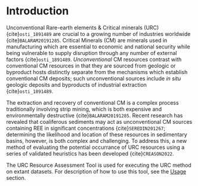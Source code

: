 Introduction
============

Unconventional Rare-earth elements & Critical minerals (URC) {cite}`osti_1891489` are crucial to a growing number of 
industries worldwide {cite}`BALARAM20191285`. Critical Minerals (CM) are minerals used in manufacturing which are essential 
to economic and national security while being vulnerable to supply disruption through any number of external factors 
{cite}`osti_1891489`. _Unconventional_ CM resources contrast with conventional CM resources in that they are sourced from 
geologic or byproduct hosts distinctly separate from the mechanisms which establish conventional CM deposits; such 
unconventional sources include _in situ_ geologic deposits and byproducts of industrial extraction 
{cite}`osti_1891489`.
 
The extraction and recovery of conventional CM is a complex process traditionally involving strip mining, 
which is both expensive and environmentally destructive {cite}`BALARAM20191285`. Recent research has revealed that 
coaliferous sediments may act as unconventional CM sources containing REE in significant concentrations 
{cite}`SEREDIN201267`; determining the likelihood and location of these resources in sedimentary basins, however, is both
complex and challenging. To address this, a new method of evaluating the potential occurrance of URC resources using a 
series of validated heuristics has been developed {cite}`CREASON2022`. 

The URC Resource Assessment Tool is used for executing the URC method on extant datasets.
For description of how to use this tool, see the [Usage](usage/index.rst) section.